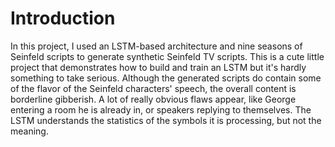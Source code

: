 # Introduction

In this project, I used an LSTM-based architecture and nine seasons of
Seinfeld scripts to generate synthetic Seinfeld TV scripts. This is a
cute little project that demonstrates how to build and train an LSTM
but it's hardly something to take serious. Although the generated
scripts do contain some of the flavor of the Seinfeld characters'
speech, the overall content is borderline gibberish. A lot of really
obvious flaws appear, like George entering a room he is already in, or
speakers replying to themselves. The LSTM understands the statistics
of the symbols it is processing, but not the meaning.